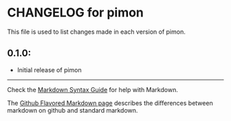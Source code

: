 # CHANGELOG for pimon

This file is used to list changes made in each version of pimon.

## 0.1.0:

* Initial release of pimon

- - -
Check the [Markdown Syntax Guide](http://daringfireball.net/projects/markdown/syntax) for help with Markdown.

The [Github Flavored Markdown page](http://github.github.com/github-flavored-markdown/) describes the differences between markdown on github and standard markdown.
